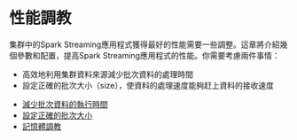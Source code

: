 # 性能調教

集群中的Spark Streaming應用程式獲得最好的性能需要一些調整。這章將介紹幾個參數和配置，提高Spark Streaming應用程式的性能。你需要考慮兩件事情：

- 高效地利用集群資料來源減少批次資料的處理時間
- 設定正確的批次大小（size），使資料的處理速度能夠赶上資料的接收速度

* [減少批次資料的執行時間](reducing-processing-time.md)
* [設定正確的批次大小](setting-right-batch-size.md)
* [記憶體調教](memory-tuning.md)